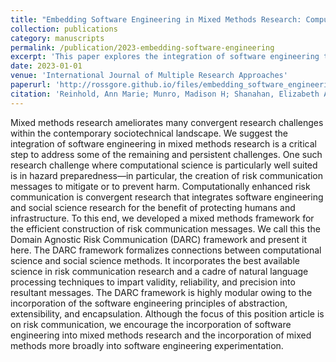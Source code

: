 ```yaml
---
title: "Embedding Software Engineering in Mixed Methods Research: Computationally Enhanced Risk Communication"
collection: publications
category: manuscripts
permalink: /publication/2023-embedding-software-engineering
excerpt: 'This paper explores the integration of software engineering techniques into mixed methods research, focusing on computationally enhanced approaches for risk communication.'
date: 2023-01-01
venue: 'International Journal of Multiple Research Approaches'
paperurl: 'http://rossgore.github.io/files/embedding_software_engineering.pdf'
citation: 'Reinhold, Ann Marie; Munro, Madison H; Shanahan, Elizabeth A; Gore, Ross J; Ezell, Barry C; Izurieta, Clemente I. (2023). "Embedding Software Engineering in Mixed Methods Research: Computationally Enhanced Risk Communication." <i>International Journal of Multiple Research Approaches</i>. 15(2).'
---
```

Mixed methods research ameliorates many convergent research challenges within the contemporary sociotechnical landscape. We suggest the integration of software engineering in mixed methods research is a critical step to address some of the remaining and persistent challenges. One such research challenge where computational science is particularly well suited is in hazard preparedness—in particular, the creation of risk communication messages to mitigate or to prevent harm. Computationally enhanced risk communication is convergent research that integrates software engineering and social science research for the benefit of protecting humans and infrastructure. To this end, we developed a mixed methods framework for the efficient construction of risk communication messages. We call this the Domain Agnostic Risk Communication (DARC) framework and present it here. The DARC framework formalizes connections between computational science and social science methods. It incorporates the best available science in risk communication research and a cadre of natural language processing techniques to impart validity, reliability, and precision into resultant messages. The DARC framework is highly modular owing to the incorporation of the software engineering principles of abstraction, extensibility, and encapsulation. Although the focus of this position article is on risk communication, we encourage the incorporation of software engineering into mixed methods research and the incorporation of mixed methods more broadly into software engineering experimentation.